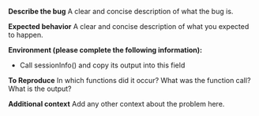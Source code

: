 **Describe the bug**
A clear and concise description of what the bug is.

**Expected behavior**
A clear and concise description of what you expected to happen.

**Environment (please complete the following information):**
 - Call sessionInfo() and copy its output into this field
 
**To Reproduce**
In which functions did it occur?
What was the function call?
What is the output?

**Additional context**
Add any other context about the problem here.
